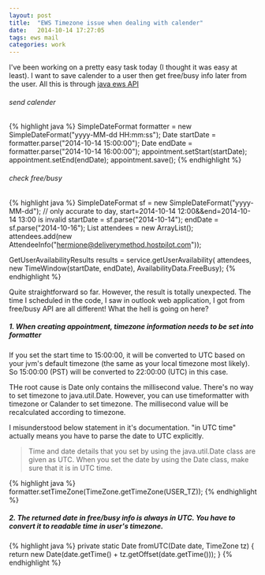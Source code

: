 ```yaml
---
layout: post
title:  "EWS Timezone issue when dealing with calender"
date:   2014-10-14 17:27:05
tags: ews mail
categories: work
---
```


I've been working on a pretty easy task today (I thought it was easy at least). I want to save calender to a user then get free/busy info later from the user. All this is through [java ews API](https://github.com/OfficeDev/ews-java-api)

###### send calender

{% highlight java %}
SimpleDateFormat formatter = new SimpleDateFormat("yyyy-MM-dd HH:mm:ss");
Date startDate = formatter.parse("2014-10-14 15:00:00");
Date endDate = formatter.parse("2014-10-14 16:00:00");
appointment.setStart(startDate);
appointment.setEnd(endDate);
appointment.save();
{% endhighlight %}

###### check free/busy

{% highlight java %}
SimpleDateFormat sf = new SimpleDateFormat("yyyy-MM-dd");
// only accurate to day, start=2014-10-14 12:00&&end=2014-10-14 13:00 is invalid
startDate = sf.parse("2014-10-14");
endDate = sf.parse("2014-10-16");
List<AttendeeInfo> attendees = new ArrayList<AttendeeInfo>();
attendees.add(new AttendeeInfo("hermione@deliverymethod.hostpilot.com"));

GetUserAvailabilityResults results = service.getUserAvailability(
        attendees,
        new TimeWindow(startDate, endDate),
        AvailabilityData.FreeBusy);
{% endhighlight %}

Quite straightforward so far. However, the result is totally unexpected. The time I scheduled in the code, I saw in outlook web application, I got from free/busy API are all different! What the hell is going on here? 

##### 1. When creating appointment, timezone information needs to be set into formatter

If you set the start time to 15:00:00, it will be converted to UTC based on your jvm's default timezone (the same as your local timezone most likely). So 15:00:00 (PST) will be converted to 22:00:00 (UTC) in this case.

THe root cause is Date only contains the millisecond value. There's no way to set timezone to java.util.Date. However, you can use timeformatter with timezone or Calander to set timezone. The millisecond value will be recalculated according to timezone.

I misunderstood below statement in it's documentation. "in UTC time" actually means you have to parse the date to UTC explicitly. 

> Time and date details that you set by using the java.util.Date class are given as UTC. When you set the date by using the Date class, make sure that it is in UTC time.

{% highlight java %}
formatter.setTimeZone(TimeZone.getTimeZone(USER_TZ));
{% endhighlight %}

##### 2. The returned date in free/busy info is always in UTC. You have to convert it to readable time in user's timezone.

{% highlight java %}
private static Date fromUTC(Date date, TimeZone tz) {
    return new Date(date.getTime() + tz.getOffset(date.getTime()));
}
{% endhighlight %}
